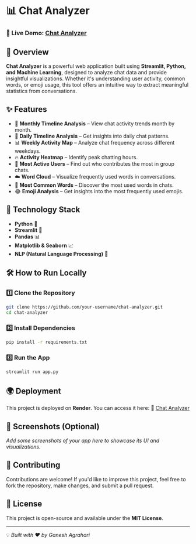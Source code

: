 # 📊 Chat Analyzer

### 🔗 Live Demo: [Chat Analyzer](https://chat-analyzer-n4q2.onrender.com/)

## 📌 Overview
**Chat Analyzer** is a powerful web application built using **Streamlit, Python, and Machine Learning**, designed to analyze chat data and provide insightful visualizations. Whether it's understanding user activity, common words, or emoji usage, this tool offers an intuitive way to extract meaningful statistics from conversations.

## ✨ Features
- 📅 **Monthly Timeline Analysis** – View chat activity trends month by month.
- 📆 **Daily Timeline Analysis** – Get insights into daily chat patterns.
- 📊 **Weekly Activity Map** – Analyze chat frequency across different weekdays.
- 🔥 **Activity Heatmap** – Identify peak chatting hours.
- 👥 **Most Active Users** – Find out who contributes the most in group chats.
- ☁️ **Word Cloud** – Visualize frequently used words in conversations.
- 📝 **Most Common Words** – Discover the most used words in chats.
- 😂 **Emoji Analysis** – Get insights into the most frequently used emojis.

## 🚀 Technology Stack
- **Python** 🐍
- **Streamlit** 🎈
- **Pandas** 📊
- **Matplotlib & Seaborn** 📈
- **NLP (Natural Language Processing)** 🧠

## 🛠️ How to Run Locally
### 1️⃣ Clone the Repository
```bash
git clone https://github.com/your-username/chat-analyzer.git
cd chat-analyzer
```

### 2️⃣ Install Dependencies
```bash
pip install -r requirements.txt
```

### 3️⃣ Run the App
```bash
streamlit run app.py
```

## 🌍 Deployment
This project is deployed on **Render**. You can access it here:
🔗 [Chat Analyzer](https://chat-analyzer-xym5.onrender.com)

## 📸 Screenshots (Optional)
_Add some screenshots of your app here to showcase its UI and visualizations._

## 🤝 Contributing
Contributions are welcome! If you'd like to improve this project, feel free to fork the repository, make changes, and submit a pull request.

## 📜 License
This project is open-source and available under the **MIT License**.

---
💡 _Built with ❤️ by Ganesh Agrahari_

